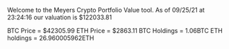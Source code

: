 Welcome to the Meyers Crypto Portfolio Value tool. 
As of 09/25/21 at 23:24:16 our valuation is $122033.81 

BTC Price = $42305.99
 ETH Price = $2863.11
BTC Holdings = 1.06BTC
 ETH holdings = 26.960005962ETH 

